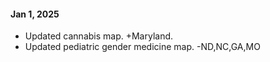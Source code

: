 

#### Jan 1, 2025

- Updated cannabis map.  +Maryland. 
- Updated pediatric gender medicine map. -ND,NC,GA,MO

